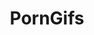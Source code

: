 ---
title: PornGifs
crosslinks:
- nsfw
- BustyPetite
- Kappa
- CandyCovered
- SauceForGif
- realsexyselfies
- JavPreview
- HaleyReed
---